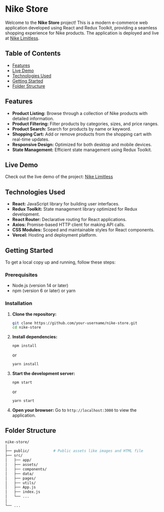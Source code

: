 # Nike Store

Welcome to the **Nike Store** project! This is a modern e-commerce web application developed using React and Redux Toolkit, providing a seamless shopping experience for Nike products. The application is deployed and live at [Nike Limitless](https://nike-limitless.vercel.app/).

## Table of Contents

- [Features](#features)
- [Live Demo](#live-demo)
- [Technologies Used](#technologies-used)
- [Getting Started](#getting-started)
- [Folder Structure](#folder-structure)

## Features

- **Product Listing:** Browse through a collection of Nike products with detailed information.
- **Product Filtering:** Filter products by categories, sizes, and price ranges.
- **Product Search:** Search for products by name or keyword.
- **Shopping Cart:** Add or remove products from the shopping cart with real-time updates.
- **Responsive Design:** Optimized for both desktop and mobile devices.
- **State Management:** Efficient state management using Redux Toolkit.

## Live Demo

Check out the live demo of the project: [Nike Limitless](https://nike-limitless.vercel.app/)

## Technologies Used

- **React:** JavaScript library for building user interfaces.
- **Redux Toolkit:** State management library optimized for Redux development.
- **React Router:** Declarative routing for React applications.
- **Axios:** Promise-based HTTP client for making API calls.
- **CSS Modules:** Scoped and maintainable styles for React components.
- **Vercel:** Hosting and deployment platform.

## Getting Started

To get a local copy up and running, follow these steps:

### Prerequisites

- Node.js (version 14 or later)
- npm (version 6 or later) or yarn

### Installation

1. **Clone the repository:**
    ```bash
    git clone https://github.com/your-username/nike-store.git
    cd nike-store
    ```

2. **Install dependencies:**
    ```bash
    npm install
    ```
    or
    ```bash
    yarn install
    ```

3. **Start the development server:**
    ```bash
    npm start
    ```
    or
    ```bash
    yarn start
    ```

4. **Open your browser:**
    Go to `http://localhost:3000` to view the application.

## Folder Structure

```bash
nike-store/
│
├── public/           # Public assets like images and HTML file
├── src/
│   ├── app/        
│   ├── assets/          
│   ├── components/   
│   ├── data/         
│   ├── pages/
│   ├── utils/       
│   ├── App.js        
│   ├── index.js  
│   └── ...
│
└── ...
